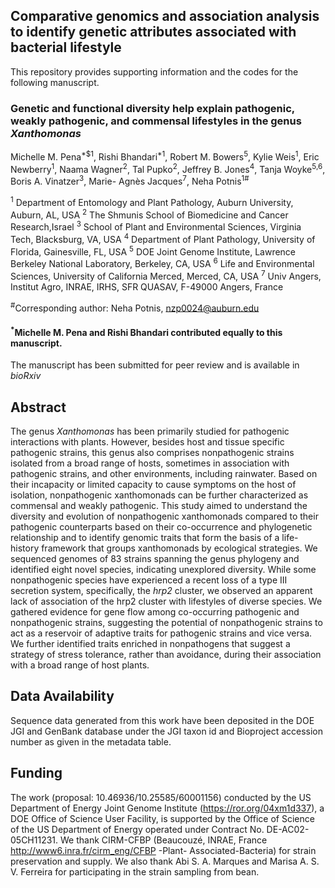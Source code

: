 ## Comparative genomics and association analysis to identify genetic attributes associated with bacterial lifestyle

This repository provides supporting information and the codes for the following manuscript.

### Genetic and functional diversity help explain pathogenic, weakly pathogenic, and commensal lifestyles in the genus *Xanthomonas*
Michelle M. Pena<sup>*$1</sup>, Rishi Bhandari<sup>*1</sup>, Robert M. Bowers<sup>5</sup>, Kylie Weis<sup>1</sup>, Eric Newberry<sup>1</sup>, Naama Wagner<sup>2</sup>, Tal Pupko<sup>2</sup>, Jeffrey B. Jones<sup>4</sup>, Tanja Woyke<sup>5,6</sup>, Boris A. Vinatzer<sup>3</sup>, Marie- Agnès Jacques<sup>7</sup>, Neha Potnis<sup>1#</sup>

<sup>1</sup> Department of Entomology and Plant Pathology, Auburn University, Auburn, AL, USA
<sup>2</sup> The Shmunis School of Biomedicine and Cancer Research,Israel
<sup>3</sup> School of Plant and Environmental Sciences, Virginia Tech, Blacksburg, VA, USA 
<sup>4</sup> Department of Plant Pathology, University of Florida, Gainesville, FL, USA
<sup>5</sup> DOE Joint Genome Institute, Lawrence Berkeley National Laboratory, Berkeley, CA, USA
<sup>6</sup> Life and Environmental Sciences, University of California Merced, Merced, CA, USA 
<sup>7</sup> Univ Angers, Institut Agro, INRAE, IRHS, SFR QUASAV, F-49000 Angers, France

<sup>#</sup>Corresponding author: Neha Potnis, nzp0024@auburn.edu

#### <sup>*</sup>Michelle M. Pena and Rishi Bhandari contributed equally to this manuscript.



The manuscript has been submitted for peer review and is available in *bioRxiv* 


## Abstract
The genus *Xanthomonas* has been primarily studied for pathogenic interactions with plants. However, besides host and tissue specific pathogenic strains, this genus also comprises nonpathogenic strains isolated from a broad range of hosts, sometimes in association with pathogenic strains, and other environments, including rainwater. Based on their incapacity or limited capacity to cause symptoms on the host of isolation, nonpathogenic xanthomonads can be further characterized as commensal and weakly pathogenic. This study aimed to understand the diversity and evolution of nonpathogenic xanthomonads compared to their pathogenic counterparts based on their co-occurrence and phylogenetic relationship and to identify genomic traits that form the basis of a life-history framework that groups xanthomonads by ecological strategies. We sequenced genomes of 83 strains spanning the genus phylogeny and identified eight novel species, indicating unexplored diversity. While some nonpathogenic species have experienced a recent loss of a type III secretion system, specifically, the *hrp2* cluster, we observed an apparent lack of association of the hrp2 cluster with lifestyles of diverse species. We gathered evidence for gene flow among co-occurring pathogenic and nonpathogenic strains, suggesting the potential of nonpathogenic strains to act as a reservoir of adaptive traits for pathogenic strains and vice versa. We further identified traits enriched in nonpathogens that suggest a strategy of stress tolerance, rather than avoidance, during their association with a broad range of host plants.


## Data Availability

Sequence data generated from this work have been deposited in the DOE JGI and GenBank database under the JGI taxon id and Bioproject accession number as given in the metadata table.


## Funding
The work (proposal: 10.46936/10.25585/60001156) conducted by the US Department of Energy Joint Genome Institute (https://ror.org/04xm1d337), a DOE Office of Science User Facility, is supported by the Office of Science of the US Department of Energy operated under Contract No. DE-AC02-05CH11231.
We thank CIRM-CFBP (Beaucouzé, INRAE, France http://www6.inra.fr/cirm_eng/CFBP -Plant- Associated-Bacteria) for strain preservation and supply. We also thank Abi S. A. Marques and Marisa A. S. V. Ferreira for participating in the strain sampling from bean.
